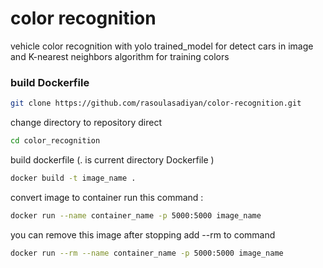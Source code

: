 # color recognition

vehicle color recognition with yolo trained_model for detect cars in image and K-nearest neighbors algorithm for training colors 

### build Dockerfile

```bash
git clone https://github.com/rasoulasadiyan/color-recognition.git 
```
change directory to repository direct

```bash
cd color_recognition
```
build dockerfile (. is current directory Dockerfile )

```bash
docker build -t image_name .
```
convert image to container run this command :

```bash
docker run --name container_name -p 5000:5000 image_name
```

you can remove this image after stopping add --rm to command


```bash
docker run --rm --name container_name -p 5000:5000 image_name
```
